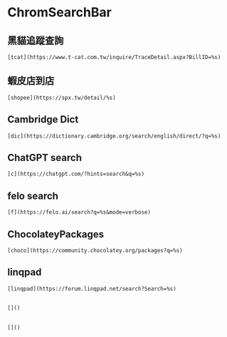 # ChromSearchBar
## 黑貓追蹤查詢
```
[tcat](https://www.t-cat.com.tw/inquire/TraceDetail.aspx?BillID=%s)
```


## 蝦皮店到店
```
[shopee](https://spx.tw/detail/%s)
```


## Cambridge Dict
```
[dic](https://dictionary.cambridge.org/search/english/direct/?q=%s)
```


## ChatGPT search
```
[c](https://chatgpt.com/?hints=search&q=%s)
```

## felo search
```
[f](https://felo.ai/search?q=%s&mode=verbose)
```


## ChocolateyPackages
```
[choco](https://community.chocolatey.org/packages?q=%s)
```


## linqpad
```
[linqpad](https://forum.linqpad.net/search?Search=%s)
```


## 
```
[]()
```


## 
```
[]()
```
